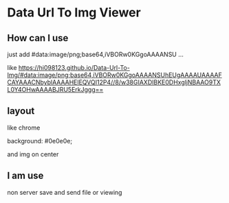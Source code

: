 # Data Url To Img Viewer

## How can I use
  just add #data:image/png;base64,iVBORw0KGgoAAAANSU ...
  
  like
  https://hi098123.github.io/Data-Url-To-Img/#data:image/png;base64,iVBORw0KGgoAAAANSUhEUgAAAAUAAAAFCAYAAACNbyblAAAAHElEQVQI12P4//8/w38GIAXDIBKE0DHxgljNBAAO9TXL0Y4OHwAAAABJRU5ErkJggg==
  
## layout
  like chrome
  
  background: #0e0e0e;
  
  and img on center

## I am use
  non server save and send file or viewing
